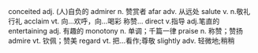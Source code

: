 conceited adj. (人)自负的
admirer n. 赞赏者
afar adv. 从远处
salute v. n.敬礼 行礼
acclaim vt. 向…欢呼，向…喝彩 称赞…
direct v.指导 adj.笔直的
entertaining adj. 有趣的
monotony n. 单调；千篇一律
praise n. 称赞；赞扬
admire vt. 钦佩；赞美
regard vt. 把…看作;尊敬
slightly adv. 轻微地;稍稍
